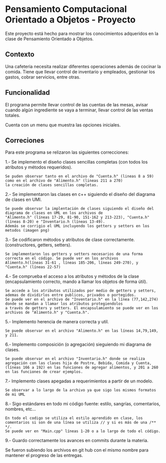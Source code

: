 # Pensamiento Computacional Orientado a Objetos - Proyecto 
Este proyecto está hecho para mostrar los conocimientos adqueridos en la clase de Pensamiento Orientado a Objetos. 

## Contexto

Una cafeteria necesita realizar diferentes operaciones además de cocinar la comida. Tiene que llevar control de inventario y empleados, gestionar los gastos, cobrar servicios, entre otras. 

## Funcionalidad
El programa permite llevar control de las cuentas de las mesas, avisar cuando algún ingrediente se vaya a terminar, llevar control de las ventas totales. 
  
  
Cuenta con un menu que muestra las opciones iniciales.

## Correciones

Para este programa se relizaron las siguientes correcciones:

1.- Se implemento el diseño clases sencillas completas (con todos los atributos y métodos requeridos).

    Se puden observar tanto en el archivo de "Cuenta.h" (lineas 8 a 59) como en el archivo de "Alimento.h" (lineas 211 a 270) 
    la creación de clases sencillas completas.


2.- Se implementaron las clases en c++ siguiendo el diseño del diagrama de clases en UMl.

    Se puede observar la implentación de clases siguiendo el diseño del diagrama de clases en UML en los archivos de
    "Alimento.h" (líneas 17-29, 81-90, 151-162 y 213-223), "Cuenta.h" (líneas 8-20) e "Inventario.h (líneas 13-49).
    Además se corrigio el UML incluyendo los getters y setters en los metodos (imagen png)


3.- Se codificaron métodos y atributos de clase correctamente. (constructores, getters, setters).

    Se implementaron los getters y setters necesarios de una forma correcta en el código. Se puede ver en los archivos
    Alimento.h(líneas 31-61 , líneas 185-206, líneas 249-270), y "Cuenta.h" (líneas 22-57)


4.- Se comprueba el acceso a los atributos y métodos de la clase (encapsulamiento correcto, mando a llamar los objetos de forma útil).
     
    Se accede a los atributos utilizados por medio de getters y setters, ademas de dividirlos entre publicos, privados o portegidos.
    Se puede ver en el archivo de "Inventario.h" en la línea (77,142,274) donde se mandan a llamar los atributos protegiendolos 
    a través de getters y setters. El encapsulamiento se puede ver en los archivos de "Alimento.h" y "Cuenta.h".


5.- Implemento herencia de manera correcta y util.
    
    Se puede observar en el archivo "Alimento.h" en las líneas 14,79,149, y 211.


6.- Implemento composición (o agregación) sieguiendo mi diagrama de clases.
    
    Se puede observar en el archivo "Inventario.h" donde se realiza agregación con las clases hija de Postre, Bebida, Comida y Cuenta, 
    (líneas 166 a 192) en las funciones de agregar alimentos, y 201 a 260 en las funciones de crear ejemplos.
    
    
7.- Implemento clases apegadas a requerimientos a partir de un modelo.
    
    Se observar a lo largo de la archivo ya que sigo los mismos formatos de mi UML


8.- Sigo estándares en todo mi código fuente: estilo, sangrías, comentarios, nombres, etc...
    
    En todo el codigo se utiliza el estilo aprendido en clase, los comentarios si son de una línea se utiliza // y si es más de una /** */.
    Se puede ver en "Main.cpp" líneas 1-20 o a lo largo de todo el código.


9.- Guardo correctamente los avances en commits durante la materia.
  
  Se fueron subiendo los archivos en git hub con el mismo nombre para mantener el progreso de las entregas.
